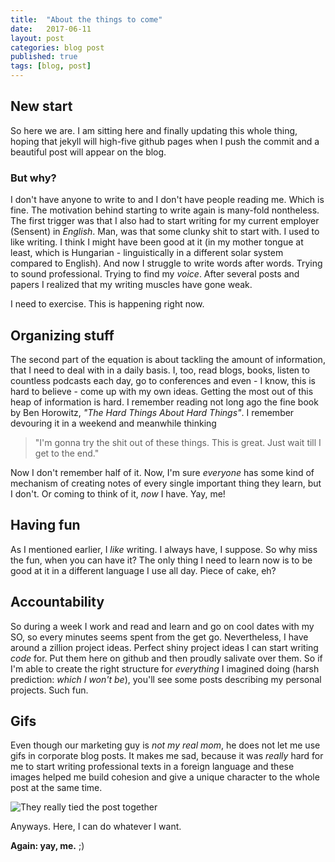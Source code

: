 ```yaml
---
title:  "About the things to come"
date:   2017-06-11
layout: post
categories: blog post
published: true
tags: [blog, post]
---
```


## New start

So here we are. I am sitting here and finally updating this whole thing, hoping that jekyll will high-five github pages when I push the commit and a beautiful post will appear on the blog.

### But why?

I don't have anyone to write to and I don't have people reading me. Which is fine. The motivation behind starting to write again is many-fold nontheless. The first trigger was that I also had to start writing for my current employer (Sensent) in *English*. Man, was that some clunky shit to start with. I used to like writing. I think I might have been good at it (in my mother tongue at least, which is Hungarian - linguistically in a different solar system compared to English).
And now I struggle to write words after words. Trying to sound professional. Trying to find my *voice*. After several posts and papers I realized that my writing muscles have gone weak.

I need to exercise. This is happening right now.

## Organizing stuff

The second part of the equation is about tackling the amount of information, that I need to deal with in a daily basis.
I, too, read blogs, books, listen to countless podcasts each day, go to conferences and even - I know, this is hard to believe - come up with my own ideas.
Getting the most out of this heap of information is hard.
I remember reading not long ago the fine book by Ben Horowitz,
*"The Hard Things About Hard Things"*. I remember devouring it in a weekend and meanwhile thinking
> "I'm gonna try the shit out of these things. This is great. Just wait till I get to the end."


Now I don't remember half of it. Now, I'm sure *everyone* has some kind of mechanism of creating notes of every single important thing they learn, but I don't.
Or coming to think of it, *now* I have. Yay, me!

## Having fun

As I mentioned earlier, I *like* writing. I always have, I suppose. So why miss the fun, when you can have it? 
The only thing I need to learn now is to be good at it in a different language I use all day.
Piece of cake, eh?

## Accountability

So during a week I work and read and learn and go on cool dates with my SO, so every minutes seems spent from the get go.
Nevertheless, I have around a zillion project ideas. Perfect shiny project ideas I can start writing *code* for.
Put them here on github and then proudly salivate over them. So if I'm able to create the right structure for *everything* I imagined doing (harsh prediction: *which I won't be*), you'll see some posts describing my personal projects. Such fun.

## Gifs

Even though our marketing guy is *not my real mom*, he does not let me use gifs in corporate blog posts.
It makes me sad, because it was *really* hard for me to start writing professional texts in a foreign language
and these images helped me build cohesion and give a unique character to the whole post at the same time.

![They really tied the post together](http://i.imgur.com/OoLE9Yy.gif)

Anyways. Here, I can do whatever I want.

**Again: yay, me.** ;)
